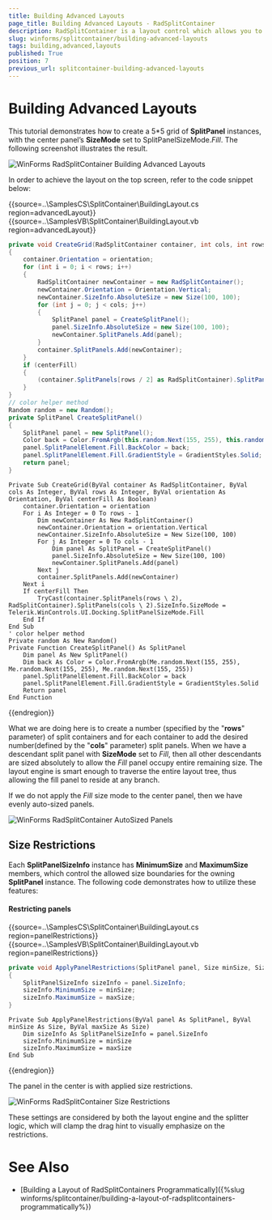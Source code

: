 ```yaml
---
title: Building Advanced Layouts
page_title: Building Advanced Layouts - RadSplitContainer
description: RadSplitContainer is a layout control which allows you to add many container panels to a form, separated by splitter(s).
slug: winforms/splitcontainer/building-advanced-layouts
tags: building,advanced,layouts
published: True
position: 7
previous_url: splitcontainer-building-advanced-layouts
---
```


# Building Advanced Layouts

This tutorial demonstrates how to create a 5*5 grid of **SplitPanel** instances, with the center panel’s **SizeMode** set to SplitPanelSizeMode.*Fill*. The following screenshot illustrates the result.

![WinForms RadSplitContainer Building Advanced Layouts](images/splitcontainer-building-advanced-layouts001.png)
           
In order to achieve the layout on the top screen, refer to the code snippet below:

{{source=..\SamplesCS\SplitContainer\BuildingLayout.cs region=advancedLayout}} 
{{source=..\SamplesVB\SplitContainer\BuildingLayout.vb region=advancedLayout}} 

````C#
private void CreateGrid(RadSplitContainer container, int cols, int rows, Orientation orientation, bool centerFill)
{
    container.Orientation = orientation;
    for (int i = 0; i < rows; i++)
    {
        RadSplitContainer newContainer = new RadSplitContainer();
        newContainer.Orientation = Orientation.Vertical;
        newContainer.SizeInfo.AbsoluteSize = new Size(100, 100);
        for (int j = 0; j < cols; j++)
        {
            SplitPanel panel = CreateSplitPanel();
            panel.SizeInfo.AbsoluteSize = new Size(100, 100);
            newContainer.SplitPanels.Add(panel);
        }
        container.SplitPanels.Add(newContainer);
    }
    if (centerFill)
    {
        (container.SplitPanels[rows / 2] as RadSplitContainer).SplitPanels[cols / 2].SizeInfo.SizeMode = Telerik.WinControls.UI.Docking.SplitPanelSizeMode.Fill;
    }
}
// color helper method
Random random = new Random();
private SplitPanel CreateSplitPanel()
{
    SplitPanel panel = new SplitPanel();
    Color back = Color.FromArgb(this.random.Next(155, 255), this.random.Next(155, 255), this.random.Next(155, 255));
    panel.SplitPanelElement.Fill.BackColor = back;
    panel.SplitPanelElement.Fill.GradientStyle = GradientStyles.Solid;
    return panel;
}

````
````VB.NET
Private Sub CreateGrid(ByVal container As RadSplitContainer, ByVal cols As Integer, ByVal rows As Integer, ByVal orientation As Orientation, ByVal centerFill As Boolean)
    container.Orientation = orientation
    For i As Integer = 0 To rows - 1
        Dim newContainer As New RadSplitContainer()
        newContainer.Orientation = orientation.Vertical
        newContainer.SizeInfo.AbsoluteSize = New Size(100, 100)
        For j As Integer = 0 To cols - 1
            Dim panel As SplitPanel = CreateSplitPanel()
            panel.SizeInfo.AbsoluteSize = New Size(100, 100)
            newContainer.SplitPanels.Add(panel)
        Next j
        container.SplitPanels.Add(newContainer)
    Next i
    If centerFill Then
        TryCast(container.SplitPanels(rows \ 2), RadSplitContainer).SplitPanels(cols \ 2).SizeInfo.SizeMode = Telerik.WinControls.UI.Docking.SplitPanelSizeMode.Fill
    End If
End Sub
' color helper method
Private random As New Random()
Private Function CreateSplitPanel() As SplitPanel
    Dim panel As New SplitPanel()
    Dim back As Color = Color.FromArgb(Me.random.Next(155, 255), Me.random.Next(155, 255), Me.random.Next(155, 255))
    panel.SplitPanelElement.Fill.BackColor = back
    panel.SplitPanelElement.Fill.GradientStyle = GradientStyles.Solid
    Return panel
End Function

````

{{endregion}} 

What we are doing here is to create a number (specified by the "**rows**" parameter) of split containers and for each container to add the desired number(defined by the "**cols**" parameter) split panels. When we have a descendant split panel with **SizeMode** set to *Fill*, then all other descendants are sized absolutely to allow the *Fill* panel occupy entire remaining size. The layout engine is smart enough to traverse the entire layout tree, thus allowing the fill panel to reside at any branch.
         
If we do not apply the *Fill* size mode to the center panel, then we have evenly auto-sized panels.

![WinForms RadSplitContainer AutoSized Panels](images/splitcontainer-building-advanced-layouts002.png)

## Size Restrictions

Each **SplitPanelSizeInfo** instance has **MinimumSize** and **MaximumSize** members, which control the allowed size boundaries for the owning **SplitPanel** instance. The following code demonstrates how to utilize these features:

#### Restricting panels

{{source=..\SamplesCS\SplitContainer\BuildingLayout.cs region=panelRestrictions}} 
{{source=..\SamplesVB\SplitContainer\BuildingLayout.vb region=panelRestrictions}} 

````C#
private void ApplyPanelRestrictions(SplitPanel panel, Size minSize, Size maxSize)
{
    SplitPanelSizeInfo sizeInfo = panel.SizeInfo;
    sizeInfo.MinimumSize = minSize;
    sizeInfo.MaximumSize = maxSize;
}

````
````VB.NET
Private Sub ApplyPanelRestrictions(ByVal panel As SplitPanel, ByVal minSize As Size, ByVal maxSize As Size)
    Dim sizeInfo As SplitPanelSizeInfo = panel.SizeInfo
    sizeInfo.MinimumSize = minSize
    sizeInfo.MaximumSize = maxSize
End Sub

````

{{endregion}} 

The panel in the center is with applied size restrictions.

![WinForms RadSplitContainer Size Restrictions](images/splitcontainer-building-advanced-layouts003.gif)
       
These settings are considered by both the layout engine and the splitter logic, which will clamp the drag hint to visually emphasize on the restrictions.
        
# See Also

* [Building a Layout of RadSplitContainers Programmatically]({%slug winforms/splitcontainer/building-a-layout-of-radsplitcontainers-programmatically%})	
